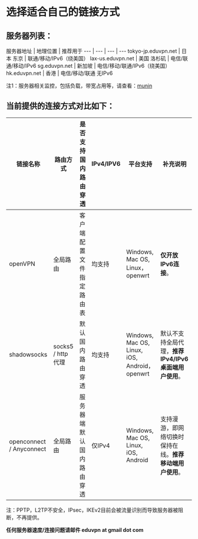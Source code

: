 # 选择适合自己的链接方式

## 服务器列表：

服务器地址 | 地理位置 | 推荐用于
--- | --- | --- | ---
tokyo-jp.eduvpn.net | 日本 东京 | 联通/移动/IPv6（绕美国）
lax-us.eduvpn.net | 美国 洛杉矶 | 电信/联通/移动/IPv6
sg.eduvpn.net | 新加坡 | 电信/移动/联通/IPv6（绕美国）
hk.eduvpn.net | 香港 | 电信/移动/联通 无IPv6

注1：服务器相关监控，包括负载，带宽占用等，请查看：[munin](https://eduvpn.net/munin)

## 当前提供的连接方式对比如下：

链接名称 | 路由方式 | 是否支持国内路由穿透 | IPv4/IPV6 | 平台支持 | 补充说明
--- | --- | --- | --- | --- | ---
openVPN | 全局路由 | 客户端配置文件指定路由表 | 均支持 | Windows, Mac OS, Linux，openwrt | **仅开放IPv6连接**。
shadowsocks | socks5 / http代理 | 默认国内路由穿透 | 均支持 | Windows, Mac OS, Linux, iOS, Android，openwrt | 默认不支持全局代理，**推荐IPv4/IPv6 桌面端用户使用**。
openconnect / Anyconnect | 全局路由 | 服务器端默认国内路由穿透 | 仅IPv4 | Windows, Mac OS, Linux, iOS, Android | 支持漫游，即网络切换时保持在线。**推荐移动端用户使用**。

注：PPTP，L2TP不安全，IPsec，IKEv2目前会被流量识别而导致服务器被阻断，不再提供。

**任何服务器速度/连接问题请邮件  eduvpn at gmail dot com**
